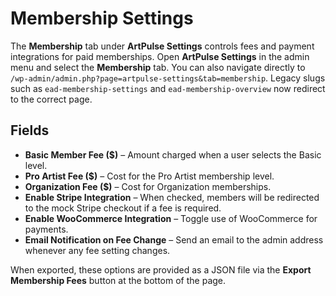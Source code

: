 # Membership Settings

The **Membership** tab under **ArtPulse Settings** controls fees and payment integrations for paid memberships. Open **ArtPulse Settings** in the admin menu and select the **Membership** tab. You can also navigate directly to `/wp-admin/admin.php?page=artpulse-settings&tab=membership`. Legacy slugs such as `ead-membership-settings` and `ead-membership-overview` now redirect to the correct page.

## Fields

- **Basic Member Fee ($)** – Amount charged when a user selects the Basic level.
- **Pro Artist Fee ($)** – Cost for the Pro Artist membership level.
- **Organization Fee ($)** – Cost for Organization memberships.
- **Enable Stripe Integration** – When checked, members will be redirected to the mock Stripe checkout if a fee is required.
- **Enable WooCommerce Integration** – Toggle use of WooCommerce for payments.
- **Email Notification on Fee Change** – Send an email to the admin address whenever any fee setting changes.

When exported, these options are provided as a JSON file via the **Export Membership Fees** button at the bottom of the page.
